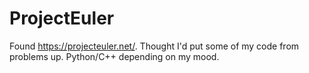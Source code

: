 ProjectEuler
============

Found https://projecteuler.net/. Thought I'd put some of my code from problems up. Python/C++ depending on my mood.
